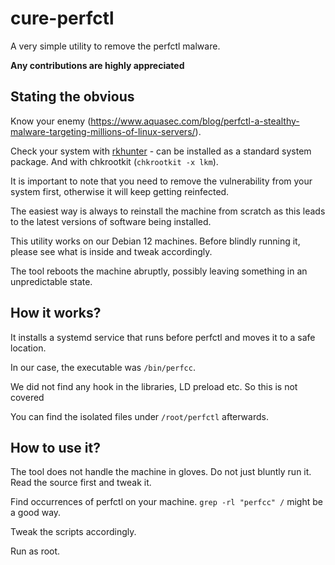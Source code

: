 # cure-perfctl

A very simple utility to remove the perfctl malware.

__Any contributions are highly appreciated__

## Stating the obvious

Know your enemy (https://www.aquasec.com/blog/perfctl-a-stealthy-malware-targeting-millions-of-linux-servers/).

Check your system with [rkhunter](https://rkhunter.sourceforge.net/) - can be installed as a standard system package. And with chkrootkit (`chkrootkit -x lkm`).

It is important to note that you need to remove the vulnerability from your system first, otherwise it will keep getting reinfected.

The easiest way is always to reinstall the machine from scratch as this leads to the latest versions of software being installed.

This utility works on our Debian 12 machines. Before blindly running it, please see what is inside and tweak accordingly.

The tool reboots the machine abruptly, possibly leaving something in an unpredictable state.

## How it works?

It installs a systemd service that runs before perfctl and moves it to a safe location.

In our case, the executable was `/bin/perfcc`.

We did not find any hook in the libraries, LD preload etc. So this is not covered

You can find the isolated files under `/root/perfctl` afterwards.

## How to use it?

The tool does not handle the machine in gloves. Do not just bluntly run it. Read the source first and tweak it.

Find occurrences of perfctl on your machine. `grep -rl "perfcc" /` might be a good way.

Tweak the scripts accordingly.

Run as root.
